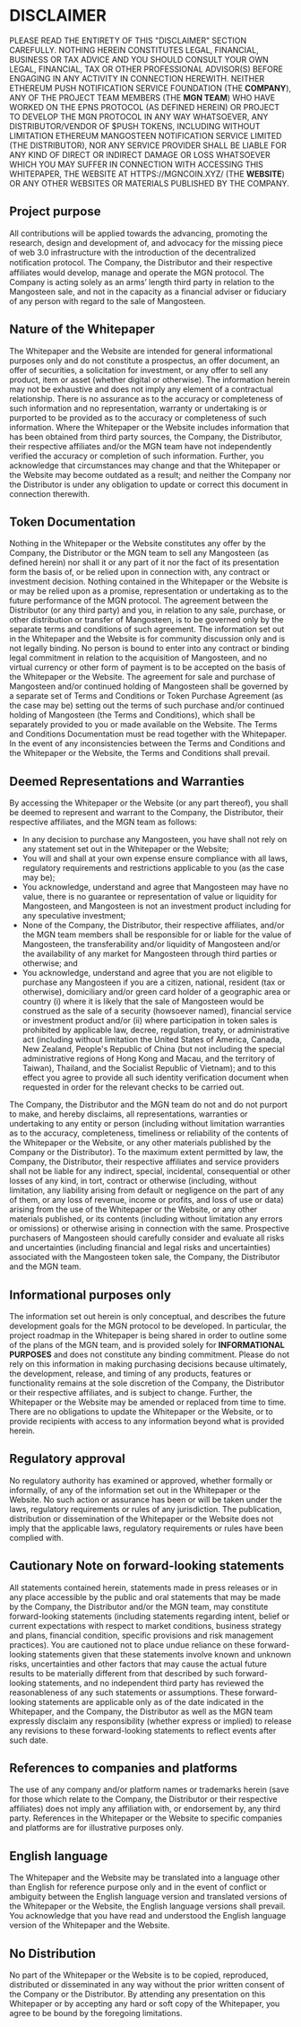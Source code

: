 # DISCLAIMER

PLEASE READ THE ENTIRETY OF THIS "DISCLAIMER" SECTION CAREFULLY. NOTHING HEREIN CONSTITUTES LEGAL, FINANCIAL, BUSINESS OR TAX ADVICE AND YOU SHOULD CONSULT YOUR OWN LEGAL, FINANCIAL, TAX OR OTHER PROFESSIONAL ADVISOR(S) BEFORE ENGAGING IN ANY ACTIVITY IN CONNECTION HEREWITH. NEITHER ETHEREUM PUSH NOTIFICATION SERVICE FOUNDATION (THE **COMPANY**), ANY OF THE PROJECT TEAM MEMBERS (THE **MGN TEAM**) WHO HAVE WORKED ON THE EPNS PROTOCOL (AS DEFINED HEREIN) OR PROJECT TO DEVELOP THE MGN PROTOCOL IN ANY WAY WHATSOEVER, ANY DISTRIBUTOR/VENDOR OF $PUSH TOKENS, INCLUDING WITHOUT LIMITATION ETHEREUM MANGOSTEEN NOTIFICATION SERVICE LIMITED (THE DISTRIBUTOR), NOR ANY SERVICE PROVIDER SHALL BE LIABLE FOR ANY KIND OF DIRECT OR INDIRECT DAMAGE OR LOSS WHATSOEVER WHICH YOU MAY SUFFER IN CONNECTION WITH ACCESSING THIS WHITEPAPER, THE WEBSITE AT HTTPS://MGNCOIN.XYZ/ (THE **WEBSITE**) OR ANY OTHER WEBSITES OR MATERIALS PUBLISHED BY THE COMPANY.

## Project purpose <a href="#project-purpose" id="project-purpose"></a>

All contributions will be applied towards the advancing, promoting the research, design and development of, and advocacy for the missing piece of web 3.0 infrastructure with the introduction of the decentralized notiﬁcation protocol. The Company, the Distributor and their respective affiliates would develop, manage and operate the MGN protocol. The Company is acting solely as an arms’ length third party in relation to the Mangosteen sale, and not in the capacity as a financial adviser or fiduciary of any person with regard to the sale of Mangosteen.

## Nature of the Whitepaper <a href="#nature-of-the-whitepaper" id="nature-of-the-whitepaper"></a>

The Whitepaper and the Website are intended for general informational purposes only and do not constitute a prospectus, an offer document, an offer of securities, a solicitation for investment, or any offer to sell any product, item or asset (whether digital or otherwise). The information herein may not be exhaustive and does not imply any element of a contractual relationship. There is no assurance as to the accuracy or completeness of such information and no representation, warranty or undertaking is or purported to be provided as to the accuracy or completeness of such information. Where the Whitepaper or the Website includes information that has been obtained from third party sources, the Company, the Distributor, their respective affiliates and/or the MGN team have not independently verified the accuracy or completion of such information. Further, you acknowledge that circumstances may change and that the Whitepaper or the Website may become outdated as a result; and neither the Company nor the Distributor is under any obligation to update or correct this document in connection therewith.

## **Token Documentation** <a href="#token-documentation" id="token-documentation"></a>

Nothing in the Whitepaper or the Website constitutes any offer by the Company, the Distributor or the MGN team to sell any Mangosteen (as defined herein) nor shall it or any part of it nor the fact of its presentation form the basis of, or be relied upon in connection with, any contract or investment decision. Nothing contained in the Whitepaper or the Website is or may be relied upon as a promise, representation or undertaking as to the future performance of the MGN protocol. The agreement between the Distributor (or any third party) and you, in relation to any sale, purchase, or other distribution or transfer of Mangosteen, is to be governed only by the separate terms and conditions of such agreement. The information set out in the Whitepaper and the Website is for community discussion only and is not legally binding. No person is bound to enter into any contract or binding legal commitment in relation to the acquisition of Mangosteen, and no virtual currency or other form of payment is to be accepted on the basis of the Whitepaper or the Website. The agreement for sale and purchase of Mangosteen and/or continued holding of Mangosteen shall be governed by a separate set of Terms and Conditions or Token Purchase Agreement (as the case may be) setting out the terms of such purchase and/or continued holding of Mangosteen (the Terms and Conditions), which shall be separately provided to you or made available on the Website. The Terms and Conditions Documentation must be read together with the Whitepaper. In the event of any inconsistencies between the Terms and Conditions and the Whitepaper or the Website, the Terms and Conditions shall prevail.

## **Deemed Representations and Warranties** <a href="#deemed-representations-and-warranties" id="deemed-representations-and-warranties"></a>

By accessing the Whitepaper or the Website (or any part thereof), you shall be deemed to represent and warrant to the Company, the Distributor, their respective affiliates, and the MGN team as follows:

* In any decision to purchase any Mangosteen, you have shall not rely on any statement set out in the Whitepaper or the Website;
* You will and shall at your own expense ensure compliance with all laws, regulatory requirements and restrictions applicable to you (as the case may be);
* You acknowledge, understand and agree that Mangosteen may have no value, there is no guarantee or representation of value or liquidity for Mangosteen, and Mangosteen is not an investment product including for any speculative investment;
* None of the Company, the Distributor, their respective affiliates, and/or the MGN team members shall be responsible for or liable for the value of Mangosteen, the transferability and/or liquidity of Mangosteen and/or the availability of any market for Mangosteen through third parties or otherwise; and
* You acknowledge, understand and agree that you are not eligible to purchase any Mangosteen if you are a citizen, national, resident (tax or otherwise), domiciliary and/or green card holder of a geographic area or country (i) where it is likely that the sale of Mangosteen would be construed as the sale of a security (howsoever named), financial service or investment product and/or (ii) where participation in token sales is prohibited by applicable law, decree, regulation, treaty, or administrative act (including without limitation the United States of America, Canada, New Zealand, People's Republic of China (but not including the special administrative regions of Hong Kong and Macau, and the territory of Taiwan), Thailand, and the Socialist Republic of Vietnam); and to this effect you agree to provide all such identity verification document when requested in order for the relevant checks to be carried out.

The Company, the Distributor and the MGN team do not and do not purport to make, and hereby disclaims, all representations, warranties or undertaking to any entity or person (including without limitation warranties as to the accuracy, completeness, timeliness or reliability of the contents of the Whitepaper or the Website, or any other materials published by the Company or the Distributor). To the maximum extent permitted by law, the Company, the Distributor, their respective affiliates and service providers shall not be liable for any indirect, special, incidental, consequential or other losses of any kind, in tort, contract or otherwise (including, without limitation, any liability arising from default or negligence on the part of any of them, or any loss of revenue, income or profits, and loss of use or data) arising from the use of the Whitepaper or the Website, or any other materials published, or its contents (including without limitation any errors or omissions) or otherwise arising in connection with the same. Prospective purchasers of Mangosteen should carefully consider and evaluate all risks and uncertainties (including financial and legal risks and uncertainties) associated with the Mangosteen token sale, the Company, the Distributor and the MGN team.

## Informational purposes only <a href="#informational-purposes-only" id="informational-purposes-only"></a>

The information set out herein is only conceptual, and describes the future development goals for the MGN protocol to be developed. In particular, the project roadmap in the Whitepaper is being shared in order to outline some of the plans of the MGN team, and is provided solely for **INFORMATIONAL PURPOSES** and does not constitute any binding commitment. Please do not rely on this information in making purchasing decisions because ultimately, the development, release, and timing of any products, features or functionality remains at the sole discretion of the Company, the Distributor or their respective affiliates, and is subject to change. Further, the Whitepaper or the Website may be amended or replaced from time to time. There are no obligations to update the Whitepaper or the Website, or to provide recipients with access to any information beyond what is provided herein.

## Regulatory approval <a href="#regulatory-approval" id="regulatory-approval"></a>

No regulatory authority has examined or approved, whether formally or informally, of any of the information set out in the Whitepaper or the Website. No such action or assurance has been or will be taken under the laws, regulatory requirements or rules of any jurisdiction. The publication, distribution or dissemination of the Whitepaper or the Website does not imply that the applicable laws, regulatory requirements or rules have been complied with.

## Cautionary Note on forward-looking statements <a href="#cautionary-note-on-forward-looking-statements" id="cautionary-note-on-forward-looking-statements"></a>

All statements contained herein, statements made in press releases or in any place accessible by the public and oral statements that may be made by the Company, the Distributor and/or the MGN team, may constitute forward-looking statements (including statements regarding intent, belief or current expectations with respect to market conditions, business strategy and plans, financial condition, specific provisions and risk management practices). You are cautioned not to place undue reliance on these forward-looking statements given that these statements involve known and unknown risks, uncertainties and other factors that may cause the actual future results to be materially different from that described by such forward-looking statements, and no independent third party has reviewed the reasonableness of any such statements or assumptions. These forward-looking statements are applicable only as of the date indicated in the Whitepaper, and the Company, the Distributor as well as the MGN team expressly disclaim any responsibility (whether express or implied) to release any revisions to these forward-looking statements to reflect events after such date.

## References to companies and platforms <a href="#references-to-companies-and-platforms" id="references-to-companies-and-platforms"></a>

The use of any company and/or platform names or trademarks herein (save for those which relate to the Company, the Distributor or their respective affiliates) does not imply any affiliation with, or endorsement by, any third party. References in the Whitepaper or the Website to specific companies and platforms are for illustrative purposes only.

## English language <a href="#english-language" id="english-language"></a>

The Whitepaper and the Website may be translated into a language other than English for reference purpose only and in the event of conflict or ambiguity between the English language version and translated versions of the Whitepaper or the Website, the English language versions shall prevail. You acknowledge that you have read and understood the English language version of the Whitepaper and the Website.

## No Distribution <a href="#no-distribution" id="no-distribution"></a>

No part of the Whitepaper or the Website is to be copied, reproduced, distributed or disseminated in any way without the prior written consent of the Company or the Distributor. By attending any presentation on this Whitepaper or by accepting any hard or soft copy of the Whitepaper, you agree to be bound by the foregoing limitations.
